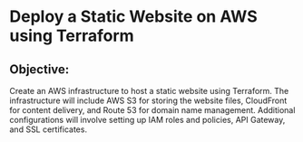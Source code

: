 # Deploy a Static Website on AWS using Terraform

## Objective:
Create an AWS infrastructure to host a static website using Terraform. The infrastructure will include AWS S3 for storing the website files, CloudFront for content delivery, and Route 53 for domain name management. Additional configurations will involve setting up IAM roles and policies, API Gateway, and SSL certificates.